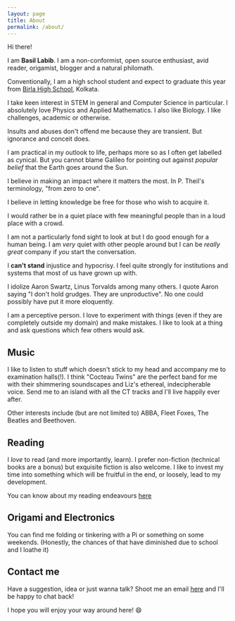 ```yaml
---
layout: page
title: About 
permalink: /about/
---
```


Hi there! 

I am **Basil Labib**. I am a non-conformist, open source enthusiast, avid reader, origamist, blogger and a natural philomath.   

Conventionally, I am a high school student and expect to graduate this year from [Birla High School](https://birlahighschool.com), Kolkata.   

I take keen interest in STEM in general and Computer Science in particular. I absolutely love Physics and Applied Mathematics. I also like Biology. I like challenges, academic or otherwise. 

Insults and abuses don't offend me because they are transient. But ignorance and conceit does.   

I am practical in my outlook to life, perhaps more so as I often get labelled as cynical. But you cannot blame Galileo for pointing out against _popular belief_ that the Earth goes around the Sun.   

I believe in making an impact where it matters the most. In P. Theil's terminology, "from zero to one".   

I believe in letting knowledge be free for those who wish to acquire it.  

I would rather be in a quiet place with few meaningful people than in a loud place with a crowd.  

I am not a particularly fond sight to look at but I do good enough for a human being. I am _very_ quiet with other people around but I can be _really great_ company if _you_ start the conversation. 

I **can't stand** injustice and hypocrisy. I feel quite strongly for institutions and systems that most of us have grown up with. 

I idolize Aaron Swartz, Linus Torvalds among many others. I quote Aaron saying "I don't hold grudges. They are unproductive". No one could possibly have put it more eloquently. 

I am a perceptive person. I love to experiment with things (even if they are completely outside my domain) and make mistakes. I like to look at a thing and ask questions which few others would ask. 

## Music
I like to listen to stuff which doesn't stick to my head and accompany me to examination halls(!). I think "Cocteau Twins" are the perfect band for me with their shimmering soundscapes and Liz's ethereal, indecipherable voice. Send me to an island with all the CT tracks and I'll live happily ever after. 

Other interests include (but are not limited to) ABBA, Fleet Foxes, The Beatles and Beethoven. 

## Reading  

I _love_ to read (and more importantly, learn). I prefer non-fiction (technical books are a bonus) but exquisite fiction is also welcome. I like to invest my time into something which will be fruitful in the end, or loosely, lead to my development. 

You can know about my reading endeavours [here](/bookshelf) 

## Origami and Electronics   

You can find me folding or tinkering with a Pi or something on some weekends. (Honestly, the chances of that have diminished due to school and I loathe it)   

## Contact me  

Have a suggestion, idea or just wanna talk? Shoot me an email [here](mailto:basillabib01@gmail.com) and I'll be happy to chat back!  

I hope you will enjoy your way around here! :smile:

